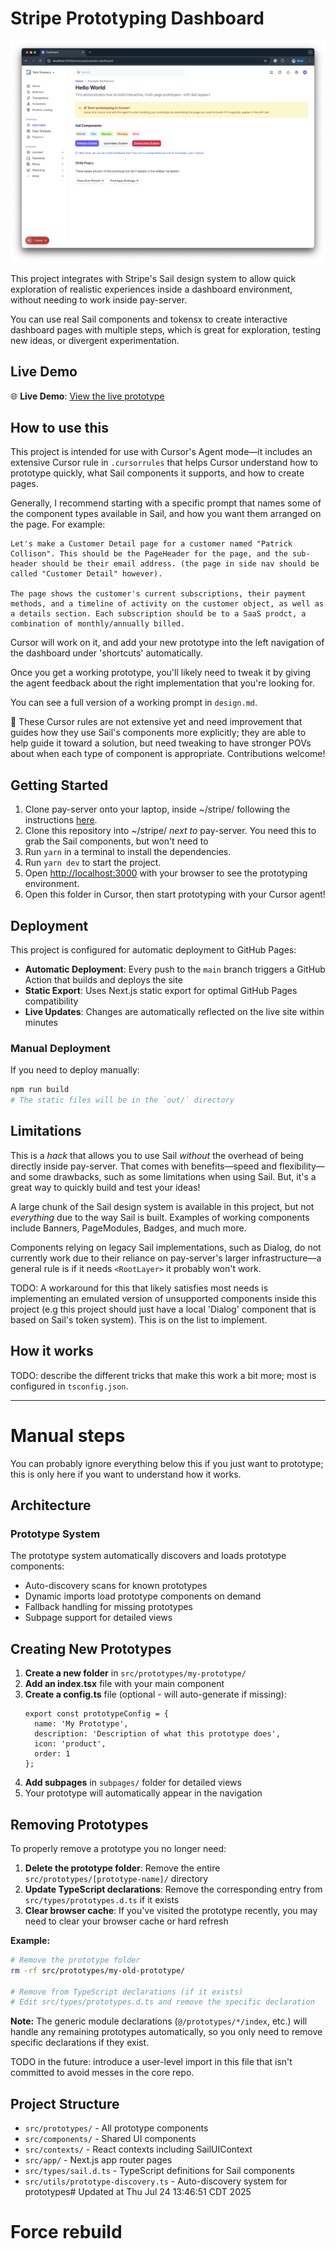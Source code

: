 # Stripe Prototyping Dashboard

![Screenshot of the prototyping dashboard demo](./demo.png)

This project integrates with Stripe's Sail design system to allow quick exploration of realistic experiences inside a dashboard environment, without needing to work inside pay-server. 

You can use real Sail components and tokensx to create interactive dashboard pages with multiple steps, which is great for exploration, testing new ideas, or divergent experimentation.

## Live Demo

🌐 **Live Demo**: [View the live prototype](https://[your-username].github.io/[your-repo-name]/)

## How to use this

This project is intended for use with Cursor's Agent mode—it includes an extensive Cursor rule in `.cursorrules` that helps Cursor understand how to prototype quickly, what Sail components it supports, and how to create pages.

Generally, I recommend starting with a specific prompt that names some of the component types available in Sail, and how you want them arranged on the page. For example:

```
Let's make a Customer Detail page for a customer named "Patrick Collison". This should be the PageHeader for the page, and the sub-header should be their email address. (the page in side nav should be called "Customer Detail" however). 

The page shows the customer's current subscriptions, their payment methods, and a timeline of activity on the customer object, as well as a details section. Each subscription should be to a SaaS prodct, a combination of monthly/annually billed. 
```

Cursor will work on it, and add your new prototype into the left navigation of the dashboard under 'shortcuts' automatically. 

Once you get a working prototype, you'll likely need to tweak it by giving the agent feedback about the right implementation that you're looking for. 

You can see a full version of a working prompt in `design.md`. 

🚨 These Cursor rules are not extensive yet and need improvement that guides how they use Sail's components more explicitly; they are able to help guide it toward a solution, but need tweaking to have stronger POVs about when each type of component is appropriate. Contributions welcome! 

## Getting Started

1. Clone pay-server onto your laptop, inside ~/stripe/ following the instructions [here](https://trailhead.corp.stripe.com/docs/developer-productivity/cloning-pay-server-to-a-laptop).
2. Clone this repository into ~/stripe/ _next to_ pay-server. You need this to grab the Sail components, but won't need to 
3. Run `yarn` in a terminal to install the dependencies.
4. Run `yarn dev` to start the project.
5. Open [http://localhost:3000](http://localhost:3000) with your browser to see the prototyping environment.
6. Open this folder in Cursor, then start prototyping with your Cursor agent!

## Deployment

This project is configured for automatic deployment to GitHub Pages:

- **Automatic Deployment**: Every push to the `main` branch triggers a GitHub Action that builds and deploys the site
- **Static Export**: Uses Next.js static export for optimal GitHub Pages compatibility
- **Live Updates**: Changes are automatically reflected on the live site within minutes

### Manual Deployment

If you need to deploy manually:

```bash
npm run build
# The static files will be in the `out/` directory
```

## Limitations

This is a _hack_ that allows you to use Sail _without_ the overhead of being directly inside pay-server. That comes with benefits—speed and flexibility—and some drawbacks, such as some limitations when using Sail. But, it's a great way to quickly build and test your ideas!

A large chunk of the Sail design system is available in this project, but not _everything_ due to the way Sail is built. Examples of working components include Banners, PageModules, Badges, and much more.

Components relying on legacy Sail implementations, such as Dialog, do not currently work due to their reliance on pay-server's larger infrastructure—a general rule is if it needs `<RootLayer>` it probably won't work.

TODO: A workaround for this that likely satisfies most needs is implementing an emulated version of unsupported components inside this project (e.g this project should just have a local 'Dialog' component that is based on Sail's token system). This is on the list to implement.

## How it works
TODO: describe the different tricks that make this work a bit more; most is configured in `tsconfig.json`.

---

# Manual steps 
You can probably ignore everything below this if you just want to prototype; this is only here if you want to understand how it works. 

## Architecture

### Prototype System

The prototype system automatically discovers and loads prototype components:
- Auto-discovery scans for known prototypes
- Dynamic imports load prototype components on demand
- Fallback handling for missing prototypes
- Subpage support for detailed views

## Creating New Prototypes

1. **Create a new folder** in `src/prototypes/my-prototype/`
2. **Add an index.tsx** file with your main component
3. **Create a config.ts** file (optional - will auto-generate if missing):
   ```tsx
   export const prototypeConfig = {
     name: 'My Prototype',
     description: 'Description of what this prototype does',
     icon: 'product',
     order: 1
   };
   ```
4. **Add subpages** in `subpages/` folder for detailed views
5. Your prototype will automatically appear in the navigation

## Removing Prototypes

To properly remove a prototype you no longer need:

1. **Delete the prototype folder**: Remove the entire `src/prototypes/[prototype-name]/` directory
2. **Update TypeScript declarations**: Remove the corresponding entry from `src/types/prototypes.d.ts` if it exists
3. **Clear browser cache**: If you've visited the prototype recently, you may need to clear your browser cache or hard refresh

**Example:**
```bash
# Remove the prototype folder
rm -rf src/prototypes/my-old-prototype/

# Remove from TypeScript declarations (if it exists)
# Edit src/types/prototypes.d.ts and remove the specific declaration
```

**Note:** The generic module declarations (`@/prototypes/*/index`, etc.) will handle any remaining prototypes automatically, so you only need to remove specific declarations if they exist.

TODO in the future: introduce a user-level import in this file that isn't committed to avoid messes in the core repo.

## Project Structure

- `src/prototypes/` - All prototype components
- `src/components/` - Shared UI components
- `src/contexts/` - React contexts including SailUIContext
- `src/app/` - Next.js app router pages
- `src/types/sail.d.ts` - TypeScript definitions for Sail components
- `src/utils/prototype-discovery.ts` - Auto-discovery system for prototypes# Updated at Thu Jul 24 13:46:51 CDT 2025
# Force rebuild

